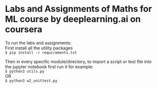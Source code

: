 # Labs and Assignments of Maths for ML course by deeplearning.ai on coursera 

To run the labs and assignments:  
First install all the utility packages  
`$ pip install -r requirements.txt`   

Then in every specific module/directory, to import a script or test file into the jupyter notebook first run it for example:  
`$ python3 utils.py`  
OR  
`$ python3 w2_unittest.py`  
